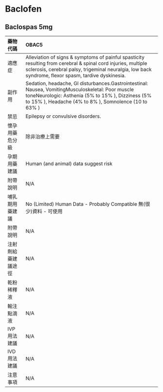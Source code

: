 # Baclofen

## Baclospas 5mg

| 藥物代碼 | OBAC5 |
| :--- | :--- |
| 適應症 | Alleviation of signs & symptoms of painful spasticity resulting from cerebral & spinal cord injuries, multiple sclerosis, cerebral palsy, trigeminal neuralgia, low back syndrome, flexor spasm, tardive dyskinesia. |
| 副作用 | Sedation, headache, GI disturbances.Gastrointestinal: Nausea, VomitingMusculoskeletal: Poor muscle toneNeurologic: Asthenia \(5% to 15% \), Dizziness \(5% to 15% \), Headache \(4% to 8% \), Somnolence \(10 to 63% \) |
| 禁忌 | Epilepsy or convulsive disorders. |
| 懷孕用藥危分級 | 除非治療上需要 |
| 孕期用藥建議 | Human \(and animal\) data suggest risk |
| 附帶說明 | N/A |
| 哺乳期用藥建議 | No \(Limited\) Human Data - Probably Compatible 無\(很少\)資料 - 可使用 |
| 附帶說明 | N/A |
| 注射劑給藥建議途徑 | N/A |
| 乾粉稀釋液 | N/A |
| 輸注點滴液 | N/A |
| IVP 用法建議 | N/A |
| IVD 用法建議 | N/A |
| 注意事項 | N/A |

